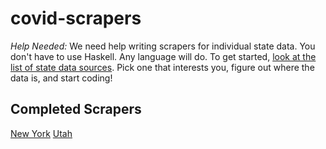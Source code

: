 # covid-scrapers

*Help Needed:* We need help writing scrapers for individual state data.  You
don't have to use Haskell.  Any language will do.  To get started, [look at
the list of state data
sources](https://github.com/covid-db/covid-db/blob/master/state-sources.md).
Pick one that interests you, figure out where the data is, and start coding!

## Completed Scrapers

[New York](haskell/covid-scrape/lib/Covid19/NewYork.hs)
[Utah](haskell/covid-scrape/lib/Covid19/Utah.hs)
